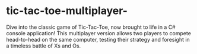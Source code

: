 # tic-tac-toe-multiplayer-
Dive into the classic game of Tic-Tac-Toe, now brought to life in a C# console application! This multiplayer version allows two players to compete head-to-head on the same computer, testing their strategy and foresight in a timeless battle of Xs and Os.
